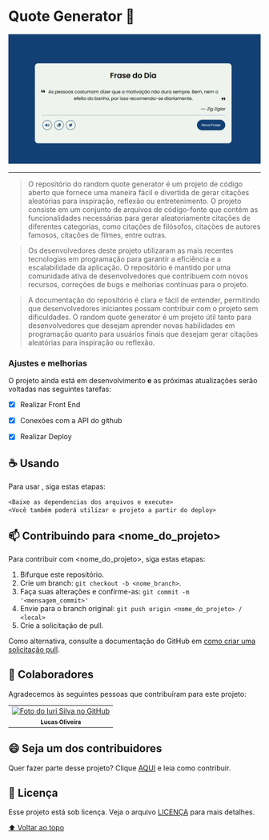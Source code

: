 # Quote Generator 📖 

<!---Esses são exemplos. Veja https://shields.io para outras pessoas ou para personalizar este conjunto de escudos. Você pode querer incluir dependências, status do projeto e informações de licença aqui--->


<img src="/Captura%20de%20tela%202023-03-31%20012243.png" alt="exemplo imagem">
<hr>

> O repositório do random quote generator é um projeto de código aberto que fornece uma maneira fácil e divertida de gerar citações aleatórias para inspiração, reflexão ou entretenimento. O projeto consiste em um conjunto de arquivos de código-fonte que contém as funcionalidades necessárias para gerar aleatoriamente citações de diferentes categorias, como citações de filósofos, citações de autores famosos, citações de filmes, entre outras.

> Os desenvolvedores deste projeto utilizaram as mais recentes tecnologias em programação para garantir a eficiência e a escalabilidade da aplicação. O repositório é mantido por uma comunidade ativa de desenvolvedores que contribuem com novos recursos, correções de bugs e melhorias contínuas para o projeto.

> A documentação do repositório é clara e fácil de entender, permitindo que desenvolvedores iniciantes possam contribuir com o projeto sem dificuldades. O random quote generator é um projeto útil tanto para desenvolvedores que desejam aprender novas habilidades em programação quanto para usuários finais que desejam gerar citações aleatórias para inspiração ou reflexão.

### Ajustes e melhorias

O projeto ainda está em desenvolvimento **e** as próximas atualizações serão voltadas nas seguintes tarefas:

- [x] Realizar Front End
- [x] Conexões com a API do github
- [x] Realizar Deploy



## ☕ Usando <quote generator>

Para usar <Quote Generator>, siga estas etapas:

```
<Baixe as dependencias dos arquivos e execute>
<Você também poderá utilizar o projeto a partir do deploy>
```

## 📫 Contribuindo para <nome_do_projeto>

Para contribuir com <nome_do_projeto>, siga estas etapas:

1. Bifurque este repositório.
2. Crie um branch: `git checkout -b <nome_branch>`.
3. Faça suas alterações e confirme-as: `git commit -m '<mensagem_commit>'`
4. Envie para o branch original: `git push origin <nome_do_projeto> / <local>`
5. Crie a solicitação de pull.

Como alternativa, consulte a documentação do GitHub em [como criar uma solicitação pull](https://help.github.com/en/github/collaborating-with-issues-and-pull-requests/creating-a-pull-request).

## 🤝 Colaboradores

Agradecemos às seguintes pessoas que contribuíram para este projeto:

<table>
  <tr>
    <td align="center">
      <a href="#">
        <img src="https://avatars.githubusercontent.com/u/124714081?v=4" width="100px;" alt="Foto do Iuri Silva no GitHub"/><br>
        <sub>
          <b>Lucas Oliveira</b>
        </sub>
      </a>
    </td>
   
  </tr>
</table>


## 😄 Seja um dos contribuidores<br>

Quer fazer parte desse projeto? Clique [AQUI](CONTRIBUTING.md) e leia como contribuir.

## 📝 Licença

Esse projeto está sob licença. Veja o arquivo [LICENÇA](LICENSE.md) para mais detalhes.

[⬆ Voltar ao topo](#nome-do-projeto)<br>
